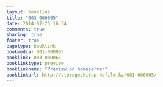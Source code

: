 ```yaml
---
layout: booklink
title: "003-000065"
date: 2014-07-25 16:34
comments: true
sharing: true
footer: true
pagetype: booklink 
bookmedia: 001-000065
booklink: 003-000065
booklinktype: preview
booklinkname: "Preview on homeserver"
booklinkurl: http://storage.kitap.hdfilm.kz/001-000065/
---
```

